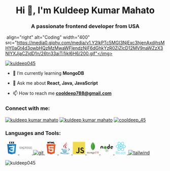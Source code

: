 <h1 align="center">Hi 👋, I'm Kuldeep Kumar Mahato</h1>
<h3 align="center">A passionate frontend developer from USA</h3>

<img> align="right" alt="Coding" width="400" src="https://media0.giphy.com/media/v1.Y2lkPTc5MGI3NjExc3hjenAxdjhsMHY0aGt4d3owbHQzMzMwaWFlendzNjF6dGhkYzR0ZiZlcD12MV9naWZzX3NlYXJjaCZjdD1n/26tn33aiTi1jkl6H6/200.gif"</img>


<p align="left"> <a href="https://github.com/ryo-ma/github-profile-trophy"><img src="https://github-profile-trophy.vercel.app/?username=kuldeep045" alt="kuldeep045" /></a> </p>

- 🌱 I’m currently learning **MongoDB**

- 💬 Ask me about **React, Java, JavaScript**

- 📫 How to reach me **cooldeep788@gmail.com**

<h3 align="left">Connect with me:</h3>
<p align="left">
<a href="https://linkedin.com/in/kuldeep kumar mahato" target="blank"><img align="center" src="https://raw.githubusercontent.com/rahuldkjain/github-profile-readme-generator/master/src/images/icons/Social/linked-in-alt.svg" alt="kuldeep kumar mahato" height="30" width="40" /></a>
<a href="https://fb.com/kuldeep kumar mahato" target="blank"><img align="center" src="https://raw.githubusercontent.com/rahuldkjain/github-profile-readme-generator/master/src/images/icons/Social/facebook.svg" alt="kuldeep kumar mahato" height="30" width="40" /></a>
<a href="https://instagram.com/cooldeep_45" target="blank"><img align="center" src="https://raw.githubusercontent.com/rahuldkjain/github-profile-readme-generator/master/src/images/icons/Social/instagram.svg" alt="cooldeep_45" height="30" width="40" /></a>
</p>

<h3 align="left">Languages and Tools:</h3>
<p align="left"> <a href="https://www.w3schools.com/css/" target="_blank" rel="noreferrer"> <img src="https://raw.githubusercontent.com/devicons/devicon/master/icons/css3/css3-original-wordmark.svg" alt="css3" width="40" height="40"/> </a> <a href="https://expressjs.com" target="_blank" rel="noreferrer"> <img src="https://raw.githubusercontent.com/devicons/devicon/master/icons/express/express-original-wordmark.svg" alt="express" width="40" height="40"/> </a> <a href="https://git-scm.com/" target="_blank" rel="noreferrer"> <img src="https://www.vectorlogo.zone/logos/git-scm/git-scm-icon.svg" alt="git" width="40" height="40"/> </a> <a href="https://www.w3.org/html/" target="_blank" rel="noreferrer"> <img src="https://raw.githubusercontent.com/devicons/devicon/master/icons/html5/html5-original-wordmark.svg" alt="html5" width="40" height="40"/> </a> <a href="https://www.java.com" target="_blank" rel="noreferrer"> <img src="https://raw.githubusercontent.com/devicons/devicon/master/icons/java/java-original.svg" alt="java" width="40" height="40"/> </a> <a href="https://developer.mozilla.org/en-US/docs/Web/JavaScript" target="_blank" rel="noreferrer"> <img src="https://raw.githubusercontent.com/devicons/devicon/master/icons/javascript/javascript-original.svg" alt="javascript" width="40" height="40"/> </a> <a href="https://www.mongodb.com/" target="_blank" rel="noreferrer"> <img src="https://raw.githubusercontent.com/devicons/devicon/master/icons/mongodb/mongodb-original-wordmark.svg" alt="mongodb" width="40" height="40"/> </a> <a href="https://nodejs.org" target="_blank" rel="noreferrer"> <img src="https://raw.githubusercontent.com/devicons/devicon/master/icons/nodejs/nodejs-original-wordmark.svg" alt="nodejs" width="40" height="40"/> </a> <a href="https://reactjs.org/" target="_blank" rel="noreferrer"> <img src="https://raw.githubusercontent.com/devicons/devicon/master/icons/react/react-original-wordmark.svg" alt="react" width="40" height="40"/> </a> <a href="https://tailwindcss.com/" target="_blank" rel="noreferrer"> <img src="https://www.vectorlogo.zone/logos/tailwindcss/tailwindcss-icon.svg" alt="tailwind" width="40" height="40"/> </a> </p>

<p><img align="center" src="https://github-readme-stats.vercel.app/api/top-langs?username=kuldeep045&show_icons=true&locale=en&layout=compact" alt="kuldeep045" /></p>
